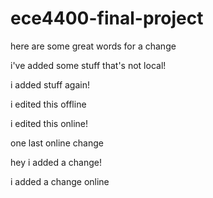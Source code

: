 # ece4400-final-project

here are some great words for a change

i've added some stuff that's not local!

i added stuff again!

i edited this offline

i edited this online!

one last online change

hey i added a change!

i added a change online
